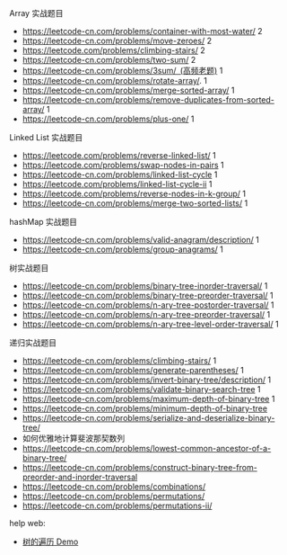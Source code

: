 Array 实战题目
* https://leetcode-cn.com/problems/container-with-most-water/          2
* https://leetcode-cn.com/problems/move-zeroes/                    2
* https://leetcode.com/problems/climbing-stairs/              2
* https://leetcode-cn.com/problems/two-sum/         2
* https://leetcode-cn.com/problems/3sum/ (高频老题)                1
* https://leetcode-cn.com/problems/rotate-array/.            1
* https://leetcode-cn.com/problems/merge-sorted-array/           1
* https://leetcode-cn.com/problems/remove-duplicates-from-sorted-array/    1
* https://leetcode-cn.com/problems/plus-one/ 1

Linked List 实战题目
* https://leetcode.com/problems/reverse-linked-list/           1
* https://leetcode.com/problems/swap-nodes-in-pairs            1
* https://leetcode-cn.com/problems/linked-list-cycle           1
* https://leetcode.com/problems/linked-list-cycle-ii           1
* https://leetcode.com/problems/reverse-nodes-in-k-group/      1
* https://leetcode-cn.com/problems/merge-two-sorted-lists/     1

hashMap 实战题目
* https://leetcode-cn.com/problems/valid-anagram/description/       1
* https://leetcode-cn.com/problems/group-anagrams/           1

树实战题目
* https://leetcode-cn.com/problems/binary-tree-inorder-traversal/ 1
* https://leetcode-cn.com/problems/binary-tree-preorder-traversal/ 1
* https://leetcode-cn.com/problems/n-ary-tree-postorder-traversal/ 1
* https://leetcode-cn.com/problems/n-ary-tree-preorder-traversal/ 1
* https://leetcode-cn.com/problems/n-ary-tree-level-order-traversal/ 1

递归实战题目
* https://leetcode-cn.com/problems/climbing-stairs/   1
* https://leetcode-cn.com/problems/generate-parentheses/ 1
* https://leetcode-cn.com/problems/invert-binary-tree/description/ 1
* https://leetcode-cn.com/problems/validate-binary-search-tree 1
* https://leetcode-cn.com/problems/maximum-depth-of-binary-tree 1
* https://leetcode-cn.com/problems/minimum-depth-of-binary-tree
* https://leetcode-cn.com/problems/serialize-and-deserialize-binary-tree/
* 如何优雅地计算斐波那契数列
* https://leetcode-cn.com/problems/lowest-common-ancestor-of-a-binary-tree/
* https://leetcode-cn.com/problems/construct-binary-tree-from-preorder-and-inorder-traversal
* https://leetcode-cn.com/problems/combinations/
* https://leetcode-cn.com/problems/permutations/
* https://leetcode-cn.com/problems/permutations-ii/

help web:
* [树的遍历 Demo](https://visualgo.net/zh/bst)